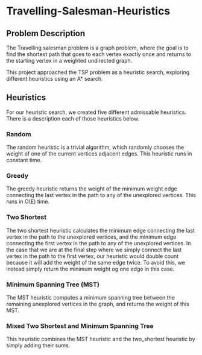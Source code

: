 # Travelling-Salesman-Heuristics

## Problem Description

The Travelling salesman problem is a graph problem, where the goal is to find the shortest path that goes to each vertex exactly once and returns to the starting vertex in a weighted undirected graph. 

This project approached the TSP problem as a heuristic search, exploring different heuristics using an A\* search. 

## Heuristics 

For our heuristic search, we created five different admissable heuristics. There is a description each of those heuristics below.  

### Random 

The random heuristic is a trivial algorithm, which randomly chooses the weight of one of the current vertices adjacent edges. This heuristic runs in constant time. 

### Greedy 

The greedy heuristic returns the weight of the minimum weight edge connecting the last vertex in the path to any of the unexplored vertices. This runs in O(E) time. 

### Two Shortest

The two shortest heuristic calculates the minimum edge connecting the last vertex in the path to the unexplored vertices, and the minimum edge connecting the first vertex in the path to any of the unexplored vertices. In the case that we are at the final step where we simply connect the last vertex in the path to the first vertex, our heuristic would double count because it will add the weight of the same edge twice. To avoid this, we instead simply return the minimum weight og one edge in this case. 

### Minimum Spanning Tree (MST)

The MST heuristic computes a minimum spanning tree between the remaining unexplored vertices in the graph, and returns the weight of this MST. 

### Mixed Two Shortest and Minimum Spanning Tree

This heuristic combines the MST heuristic and the two_shortest heuristic by simply adding their sums. 
